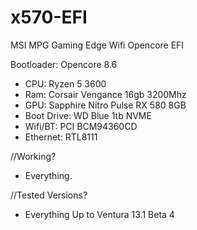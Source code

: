 # x570-EFI
MSI MPG Gaming Edge Wifi Opencore EFI

Bootloader: Opencore 8.6

- CPU: Ryzen 5 3600
- Ram: Corsair Vengance 16gb 3200Mhz
- GPU: Sapphire Nitro Pulse RX 580 8GB
- Boot Drive: WD Blue 1tb NVME 
- Wifi/BT: PCI BCM94360CD
- Ethernet: RTL8111 

//Working? 
- Everything.

//Tested Versions?
- Everything Up to Ventura 13.1 Beta 4
